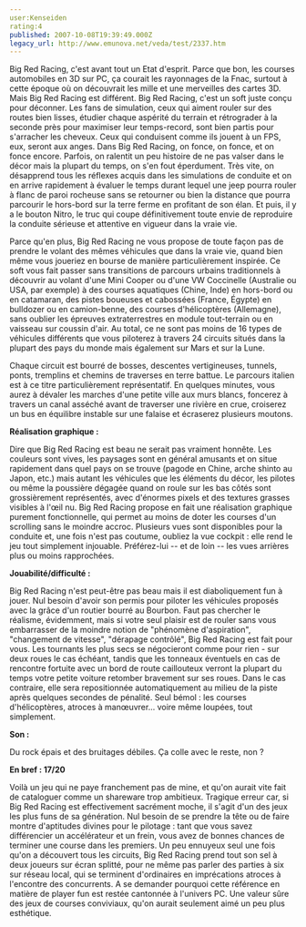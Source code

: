 ```yaml
---
user:Kenseiden
rating:4
published: 2007-10-08T19:39:49.000Z
legacy_url: http://www.emunova.net/veda/test/2337.htm
---
```

Big Red Racing, c'est avant tout un Etat d'esprit. Parce que bon, les courses automobiles en 3D sur PC, ça courait les rayonnages de la Fnac, surtout à cette époque où on découvrait les mille et une merveilles des cartes 3D. Mais Big Red Racing est différent. Big Red Racing, c'est un soft juste conçu pour déconner. Les fans de simulation, ceux qui aiment rouler sur des routes bien lisses, étudier chaque aspérité du terrain et rétrograder à la seconde près pour maximiser leur temps-record, sont bien partis pour s'arracher les cheveux. Ceux qui conduisent comme ils jouent à un FPS, eux, seront aux anges. Dans Big Red Racing, on fonce, on fonce, et on fonce encore. Parfois, on ralentit un peu histoire de ne pas valser dans le décor mais la plupart du temps, on s'en fout éperdument. Très vite, on désapprend tous les réflexes acquis dans les simulations de conduite et on en arrive rapidement à évaluer le temps durant lequel une jeep pourra rouler à flanc de paroi rocheuse sans se retourner ou bien la distance que pourra parcourir le hors-bord sur la terre ferme en profitant de son élan. Et puis, il y a le bouton Nitro, le truc qui coupe définitivement toute envie de reproduire la conduite sérieuse et attentive en vigueur dans la vraie vie.  

  

Parce qu'en plus, Big Red Racing ne vous propose de toute façon pas de prendre le volant des mêmes véhicules que dans la vraie vie, quand bien même vous joueriez en bourse de manière particulièrement inspirée. Ce soft vous fait passer sans transitions de parcours urbains traditionnels à découvrir au volant d'une Mini Cooper ou d'une VW Coccinelle (Australie ou USA, par exemple) à des courses aquatiques (Chine, Inde) en hors-bord ou en catamaran, des pistes boueuses et cabossées (France, Égypte) en bulldozer ou en camion-benne, des courses d'hélicoptères (Allemagne), sans oublier les épreuves extraterrestres en module tout-terrain ou en vaisseau sur coussin d'air. Au total, ce ne sont pas moins de 16 types de véhicules différents que vous piloterez à travers 24 circuits situés dans la plupart des pays du monde mais également sur Mars et sur la Lune.  

  

Chaque circuit est bourré de bosses, descentes vertigineuses, tunnels, ponts, tremplins et chemins de traverses en terre battue. Le parcours italien est à ce titre particulièrement représentatif. En quelques minutes, vous aurez à dévaler les marches d'une petite ville aux murs blancs, foncerez à travers un canal asséché avant de traverser une rivière en crue, croiserez un bus en équilibre instable sur une falaise et écraserez plusieurs moutons.  

  

**Réalisation graphique :**   

Dire que Big Red Racing est beau ne serait pas vraiment honnête. Les couleurs sont vives, les paysages sont en général amusants et on situe rapidement dans quel pays on se trouve (pagode en Chine, arche shinto au Japon, etc.) mais autant les véhicules que les éléments du décor, les pilotes ou même la poussière dégagée quand on roule sur les bas côtés sont grossièrement représentés, avec d'énormes pixels et des textures grasses visibles à l'œil nu. Big Red Racing propose en fait une réalisation graphique purement fonctionnelle, qui permet au moins de doter les courses d'un scrolling sans le moindre accroc. Plusieurs vues sont disponibles pour la conduite et, une fois n'est pas coutume, oubliez la vue cockpit : elle rend le jeu tout simplement injouable. Préférez-lui -- et de loin -- les vues arrières plus ou moins rapprochées.  

  

**Jouabilité/difficulté :**   

Big Red Racing n'est peut-être pas beau mais il est diaboliquement fun à jouer. Nul besoin d'avoir son permis pour piloter les véhicules proposés avec la grâce d'un routier bourré au Bourbon. Faut pas chercher le réalisme, évidemment, mais si votre seul plaisir est de rouler sans vous embarrasser de la moindre notion de "phénomène d'aspiration", "changement de vitesse", "dérapage contrôlé", Big Red Racing est fait pour vous. Les tournants les plus secs se négocieront comme pour rien - sur deux roues le cas échéant, tandis que les tonneaux éventuels en cas de rencontre fortuite avec un bord de route caillouteux verront la plupart du temps votre petite voiture retomber bravement sur ses roues. Dans le cas contraire, elle sera repositionnée automatiquement au milieu de la piste après quelques secondes de pénalité. Seul bémol : les courses d'hélicoptères, atroces à manœuvrer... voire même loupées, tout simplement.  

  

**Son :**  

Du rock épais et des bruitages débiles. Ça colle avec le reste, non ?  

  

**En bref : 17/20**   

Voilà un jeu qui ne paye franchement pas de mine, et qu'on aurait vite fait de cataloguer comme un shareware trop ambitieux. Tragique erreur car, si Big Red Racing est effectivement sacrément moche, il s'agit d'un des jeux les plus funs de sa génération. Nul besoin de se prendre la tête ou de faire montre d'aptitudes divines pour le pilotage : tant que vous savez différencier un accélérateur et un frein, vous avez de bonnes chances de terminer une course dans les premiers. Un peu ennuyeux seul une fois qu'on a découvert tous les circuits, Big Red Racing prend tout son sel à deux joueurs sur écran splitté, pour ne même pas parler des parties à six sur réseau local, qui se terminent d'ordinaires en imprécations atroces à l'encontre des concurrents. A se demander pourquoi cette référence en matière de player fun est restée cantonnée à l'univers PC. Une valeur sûre des jeux de courses conviviaux, qu'on aurait seulement aimé un peu plus esthétique.